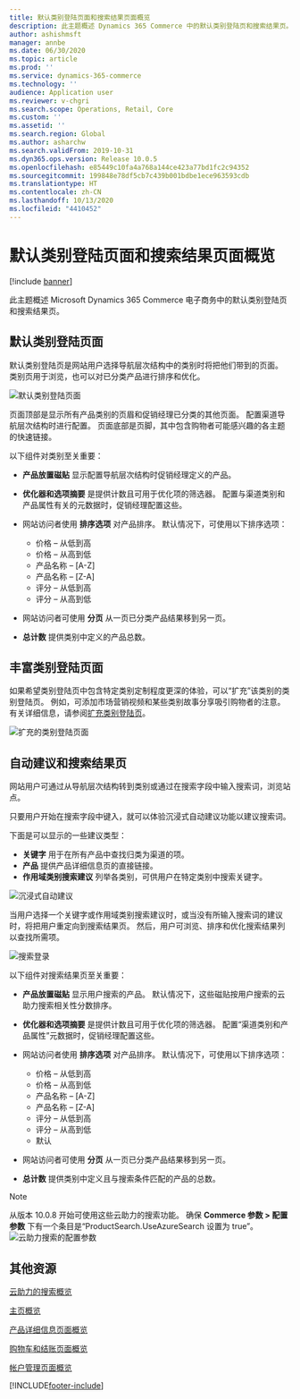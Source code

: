 ```yaml
---
title: 默认类别登陆页面和搜索结果页面概览
description: 此主题概述 Dynamics 365 Commerce 中的默认类别登陆页和搜索结果页。
author: ashishmsft
manager: annbe
ms.date: 06/30/2020
ms.topic: article
ms.prod: ''
ms.service: dynamics-365-commerce
ms.technology: ''
audience: Application user
ms.reviewer: v-chgri
ms.search.scope: Operations, Retail, Core
ms.custom: ''
ms.assetid: ''
ms.search.region: Global
ms.author: asharchw
ms.search.validFrom: 2019-10-31
ms.dyn365.ops.version: Release 10.0.5
ms.openlocfilehash: e85449c10fa4a768a144ce423a77bd1fc2c94352
ms.sourcegitcommit: 199848e78df5cb7c439b001bdbe1ece963593cdb
ms.translationtype: HT
ms.contentlocale: zh-CN
ms.lasthandoff: 10/13/2020
ms.locfileid: "4410452"
---
```

# <a name="default-category-landing-page-and-search-results-page-overview"></a>默认类别登陆页面和搜索结果页面概览

[!include [banner](includes/banner.md)]

此主题概述 Microsoft Dynamics 365 Commerce 电子商务中的默认类别登陆页和搜索结果页。

## <a name="default-category-landing-page"></a>默认类别登陆页面

默认类别登陆页是网站用户选择导航层次结构中的类别时将把他们带到的页面。 类别页用于浏览，也可以对已分类产品进行排序和优化。

![默认类别登陆页面](./media/SimpleCategoryLandingDressCategory.png)

页面顶部是显示所有产品类别的页眉和促销经理已分类的其他页面。 配置渠道导航层次结构时进行配置。 页面底部是页脚，其中包含购物者可能感兴趣的各主题的快速链接。

以下组件对类别至关重要：

- **产品放置磁贴** 显示配置导航层次结构时促销经理定义的产品。
- **优化器和选项摘要** 是提供计数且可用于优化项的筛选器。 配置与渠道类别和产品属性有关的元数据时，促销经理配置这些。
- 网站访问者使用 **排序选项** 对产品排序。 默认情况下，可使用以下排序选项：

    - 价格 – 从低到高
    - 价格 – 从高到低
    - 产品名称 – \[A-Z\]
    - 产品名称 – \[Z-A\]
    - 评分 – 从低到高
    - 评分 – 从高到低

- 网站访问者可使用 **分页** 从一页已分类产品结果移到另一页。
- **总计数** 提供类别中定义的产品总数。

## <a name="enrich-a-category-landing-page"></a>丰富类别登陆页面

如果希望类别登陆页中包含特定类别定制程度更深的体验，可以“扩充”该类别的类别登陆页。 例如，可添加市场营销视频和某些类别故事分享吸引购物者的注意。 有关详细信息，请参阅[扩充类别登陆页](enrich-category-page.md)。

![扩充的类别登陆页面](./media/CategoryLandingPages.png)

## <a name="auto-suggest-and-search-results-pages"></a>自动建议和搜索结果页

网站用户可通过从导航层次结构转到类别或通过在搜索字段中输入搜索词，浏览站点。

只要用户开始在搜索字段中键入，就可以体验沉浸式自动建议功能以建议搜索词。

下面是可以显示的一些建议类型：

- **关键字** 用于在所有产品中查找归类为渠道的项。
- **产品** 提供产品详细信息页的直接链接。
- **作用域类别搜索建议** 列举各类别，可供用户在特定类别中搜索关键字。

![沉浸式自动建议](./media/ImmersiveAutoSuggestUX.png)

当用户选择一个关键字或作用域类别搜索建议时，或当没有所输入搜索词的建议时，将把用户重定向到搜索结果页。 然后，用户可浏览、排序和优化搜索结果列以查找所需项。

![搜索登录](./media/SearchLanding.png)

以下组件对搜索结果页至关重要：

- **产品放置磁贴** 显示用户搜索的产品。 默认情况下，这些磁贴按用户搜索的云助力搜索相关性分数排序。
- **优化器和选项摘要** 是提供计数且可用于优化项的筛选器。 配置“渠道类别和产品属性”元数据时，促销经理配置这些。
- 网站访问者使用 **排序选项** 对产品排序。 默认情况下，可使用以下排序选项：

    - 价格 – 从低到高
    - 价格 – 从高到低
    - 产品名称 – \[A-Z\]
    - 产品名称 – \[Z-A\]
    - 评分 – 从低到高
    - 评分 – 从高到低
    - 默认

- 网站访问者可使用 **分页** 从一页已分类产品结果移到另一页。
- **总计数** 提供类别中定义且与搜索条件匹配的产品的总数。

>[!NOTE]
>从版本 10.0.8 开始可使用这些云助力的搜索功能。 确保 **Commerce 参数 > 配置参数** 下有一个条目是“ProductSearch.UseAzureSearch 设置为 true”。 
![云助力搜索的配置参数](./media/CloudPoweredSearchConfigurationParameters.png)

## <a name="additional-resources"></a>其他资源

[云助力的搜索概览](cloud-powered-search-overview.md)

[主页概览](quick-tour-home-page.md)

[产品详细信息页面概览](quick-tour-pdp.md)

[购物车和结账页面概览](quick-tour-cart-checkout.md)

[帐户管理页面概览](quick-tour-account-management.md)



[!INCLUDE[footer-include](../includes/footer-banner.md)]